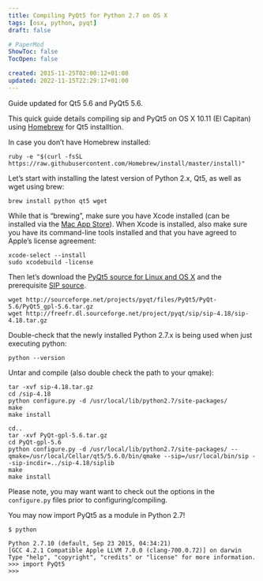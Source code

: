 ```yaml
---
title: Compiling PyQt5 for Python 2.7 on OS X
tags: [osx, python, pyqt]
draft: false

# PaperMod
ShowToc: false
TocOpen: false

created: 2015-11-25T02:00:12+01:00
updated: 2022-11-15T22:29:17+01:00
---
```


<div class="message">
  Guide updated for Qt5 5.6 and PyQt5 5.6.
</div>

This quick guide details compiling sip and PyQt5 on OS X 10.11 (El Capitan) using [Homebrew](http://brew.sh) for Qt5 installtion.



In case you don’t have Homebrew installed:

    ruby -e "$(curl -fsSL https://raw.githubusercontent.com/Homebrew/install/master/install)"

Let’s start with installing the latest version of Python 2.x, Qt5, as well as wget using brew:

    brew install python qt5 wget

While that is “brewing”, make sure you have Xcode installed (can be installed via the [Mac App Store](https://itunes.apple.com/en/app/xcode/id497799835?mt=12)). When Xcode is installed, also make sure you have its command-line tools installed and that you have agreed to Apple’s license agreement:

    xcode-select --install
    sudo xcodebuild -license

Then let’s download the [PyQt5 source for Linux and OS X](https://riverbankcomputing.com/software/pyqt/download5) and the prerequisite [SIP source](https://riverbankcomputing.com/software/sip/download).

    wget http://sourceforge.net/projects/pyqt/files/PyQt5/PyQt-5.6/PyQt5_gpl-5.6.tar.gz
    wget http://freefr.dl.sourceforge.net/project/pyqt/sip/sip-4.18/sip-4.18.tar.gz

Double-check that the newly installed Python 2.7.x is being used when just executing python:

    python --version

Untar and compile (also double check the path to your qmake):

    tar -xvf sip-4.18.tar.gz
    cd /sip-4.18
    python configure.py -d /usr/local/lib/python2.7/site-packages/
    make
    make install

    cd..
    tar -xvf PyQt-gpl-5.6.tar.gz
    cd PyQt-gpl-5.6
    python configure.py -d /usr/local/lib/python2.7/site-packages/ --qmake=/usr/local/Cellar/qt5/5.6.0/bin/qmake --sip=/usr/local/bin/sip --sip-incdir=../sip-4.18/siplib
    make
    make install

Please note, you may want want to check out the options in the `configure.py` files prior to configuring/compiling.

You may now import PyQt5 as a module in Python 2.7!

    $ python

    Python 2.7.10 (default, Sep 23 2015, 04:34:21)
    [GCC 4.2.1 Compatible Apple LLVM 7.0.0 (clang-700.0.72)] on darwin
    Type "help", "copyright", "credits" or "license" for more information.
    >>> import PyQt5
    >>>
